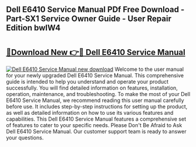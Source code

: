 ## Dell E6410 Service Manual PDf Free Download - Part-SX1 Service Owner Guide - User Repair Edition bwIW4

# <h2><a href="http://bc99595.oget.top/?id=Dell+E6410+Service+Manual">🔗Download New 👉🔴 Dell E6410 Service Manual</a></h2>

[![Dell E6410 Service Manual new download](https://i.imgur.com/5g1atiW.png)](http://bc99595.oget.top/?id=Dell+E6410+Service+Manual)
Welcome to the user manual for your newly upgraded Dell E6410 Service Manual. This comprehensive guide is intended to help you understand and operate your product successfully. You will find detailed information on features, installation, operation, maintenance, and troubleshooting. To make the most of your Dell E6410 Service Manual, we recommend reading this user manual carefully before use. It includes step-by-step instructions for setting up the product, as well as detailed information on how to use its various features and capabilities. This Dell E6410 Service Manual features a comprehensive set of features to cater to your specific needs. Please Don't Be Afraid to Ask Dell E6410 Service Manual. Our customer support team is ready to answer your questions.
